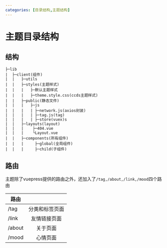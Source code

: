 ```yaml
---
categories: [目录结构,主题结构]
---
```




# 主题目录结构

## 结构

```
├─lib
|  ├─client(组件)
|  |   ├─utils
|  |   ├─styles(主题样式)
|  |   |   ├─默认主题样式
|  |   |   ├─theme.style.css(ccds主题样式)
|  |   ├─public(静态文件)
|  |   |   ├─js
|  |   |   | ├─network.js(axios封装)
|  |   |   | ├─tag.js(tag)
|  |   |   | ├─store(vuex)s
|  |   ├─layouts(layout)
|  |   |    ├─404.vue
|  |   |    └Layout.vue
|  |   ├─components(所有组件)
|  |   |     ├─global(全局组件)
|  |   |     ├─child(子组件)
```



## 路由

主题除了vuepress提供的路由之外，还加入了`/tag,/about,/link,/mood`四个路由

| 路由   |               |
| ------ | :-----------: |
| /tag   | 分类和标签页面 |
| /link  | 友情链接页面 |
| /about | 关于页面  |
| /mood | 心情页面 |

